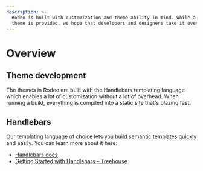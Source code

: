 ```yaml
---
description: >-
  Rodeo is built with customization and theme ability in mind. While a default
  theme is provided, we hope that developers and designers take it even further!
---
```


# Overview

## Theme development

The themes in Rodeo are built with the Handlebars templating language which enables a lot of customization without a lot of overhead. When running a build, everything is compiled into a static site that's blazing fast.

## Handlebars

Our templating language of choice lets you build semantic templates quickly and easily. You can learn more about it here:

* [Handlebars docs](https://handlebarsjs.com/guide/expressions.html)
* [Getting Started with Handlebars – Treehouse](https://blog.teamtreehouse.com/getting-started-with-handlebars-js)

